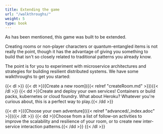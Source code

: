 ```yaml
---
title: Extending the game
url: "/walkthroughs/"
weight: 5
type: book
---
```


As has been mentioned, this game was built to be extended.

Creating rooms or non-player characters or quantum-entangled items is not
really the point, though it has the advantage of giving you something to build
that isn't so closely related to traditional patterns you already know.

The point is for you to experiment with microservice architectures and strategies
for building resilient distributed systems. We have some walkthroughs to get
you started:

{{< dl >}}
{{< dt >}}[Create a new room]({{< relref "createRoom.md" >}}){{< /dl >}}
{{< dd >}}Create and deploy your own services! Containers or build packs, kubernetes or cloud foundry. 
What about Heroku? Whatever you're curious about, this is a perfect way to play.{{< /dd >}}

{{< dt >}}[Choose your own adventure]({{< relref "advanced/_index.adoc" >}}){{< /dt >}}
{{< dd >}}Choose from a list of follow-on activities to improve the scalability and
resilience of your room, or to create new inter-service interaction patterns.{{< /dd >}}
{{< /dl >}}
